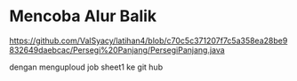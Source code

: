 # Mencoba Alur Balik
https://github.com/ValSyacy/latihan4/blob/c70c5c371207f7c5a358ea28be9832649daebcac/Persegi%20Panjang/PersegiPanjang.java

dengan menguploud job sheet1 ke git hub
